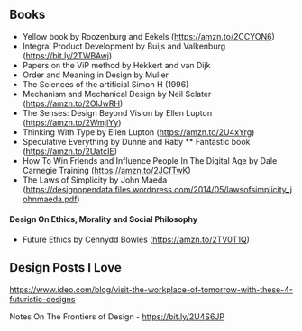## Books

- Yellow book by Roozenburg and Eekels (https://amzn.to/2CCYON6)
- Integral Product Development by Buijs and Valkenburg (https://bit.ly/2TWBAwj)
- Papers on the ViP method by Hekkert and van Dijk
- Order and Meaning in Design by Muller
- The Sciences of the artificial Simon H (1996)
- Mechanism and Mechanical Design by Neil Sclater (https://amzn.to/2OlJwRH)
- The Senses: Design Beyond Vision by Ellen Lupton (https://amzn.to/2WmjIYy)
- Thinking With Type by Ellen Lupton (https://amzn.to/2U4xYrg)
- Speculative Everything by Dunne and Raby ** Fantastic book (https://amzn.to/2UatcIE)
- How To Win Friends and Influence People In The Digital Age by Dale Carnegie Training (https://amzn.to/2JCfTwK) 
- The Laws of Simplicity by John Maeda (https://designopendata.files.wordpress.com/2014/05/lawsofsimplicity_johnmaeda.pdf)

#### Design On Ethics, Morality and Social Philosophy 
- Future Ethics by Cennydd Bowles (https://amzn.to/2TV0T1Q)

## Design Posts I Love

https://www.ideo.com/blog/visit-the-workplace-of-tomorrow-with-these-4-futuristic-designs

Notes On The Frontiers of Design - https://bit.ly/2U4S6JP
